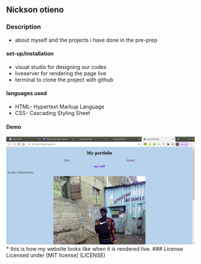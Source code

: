 ## Nickson otieno
### Description
* about myself and the projects i have done in the pre-prep
#### set-up/installation
* visual studio for designing our codes
* liveserver for rendering the page live
* terminal to clone the project with github
#### languages used
* HTML- Hypertext Markup Language
* CSS- Cascading Styling Sheet
#### Demo
<img src="image/Screenshot from 2020-10-01 18-02-55.png">
* this is how my website looks like when it is rendered live.
### License
Licensed under [MIT license] (LICENSE)



























